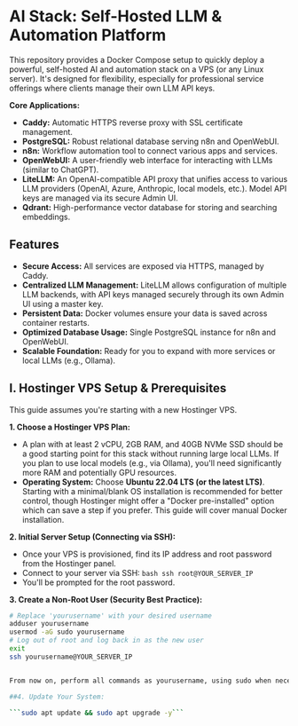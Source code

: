 # AI Stack: Self-Hosted LLM & Automation Platform

This repository provides a Docker Compose setup to quickly deploy a powerful, self-hosted AI and automation stack on a VPS (or any Linux server). It's designed for flexibility, especially for professional service offerings where clients manage their own LLM API keys.

**Core Applications:**

*   **Caddy:** Automatic HTTPS reverse proxy with SSL certificate management.
*   **PostgreSQL:** Robust relational database serving n8n and OpenWebUI.
*   **n8n:** Workflow automation tool to connect various apps and services.
*   **OpenWebUI:** A user-friendly web interface for interacting with LLMs (similar to ChatGPT).
*   **LiteLLM:** An OpenAI-compatible API proxy that unifies access to various LLM providers (OpenAI, Azure, Anthropic, local models, etc.). Model API keys are managed via its secure Admin UI.
*   **Qdrant:** High-performance vector database for storing and searching embeddings.

## Features

*   **Secure Access:** All services are exposed via HTTPS, managed by Caddy.
*   **Centralized LLM Management:** LiteLLM allows configuration of multiple LLM backends, with API keys managed securely through its own Admin UI using a master key.
*   **Persistent Data:** Docker volumes ensure your data is saved across container restarts.
*   **Optimized Database Usage:** Single PostgreSQL instance for n8n and OpenWebUI.
*   **Scalable Foundation:** Ready for you to expand with more services or local LLMs (e.g., Ollama).

## I. Hostinger VPS Setup & Prerequisites

This guide assumes you're starting with a new Hostinger VPS.

**1. Choose a Hostinger VPS Plan:**
   *   A plan with at least 2 vCPU, 2GB RAM, and 40GB NVMe SSD should be a good starting point for this stack without running large local LLMs. If you plan to use local models (e.g., via Ollama), you'll need significantly more RAM and potentially GPU resources.
   *   **Operating System:** Choose **Ubuntu 22.04 LTS (or the latest LTS)**. Starting with a minimal/blank OS installation is recommended for better control, though Hostinger might offer a "Docker pre-installed" option which can save a step if you prefer. This guide will cover manual Docker installation.

**2. Initial Server Setup (Connecting via SSH):**
   *   Once your VPS is provisioned, find its IP address and root password from the Hostinger panel.
   *   Connect to your server via SSH:
     ```bash
     ssh root@YOUR_SERVER_IP
     ```
   *   You'll be prompted for the root password.

**3. Create a Non-Root User (Security Best Practice):**
   ```bash
   # Replace 'yourusername' with your desired username
   adduser yourusername
   usermod -aG sudo yourusername
   # Log out of root and log back in as the new user
   exit
   ssh yourusername@YOUR_SERVER_IP


From now on, perform all commands as yourusername, using sudo when necessary.

##4. Update Your System:

```sudo apt update && sudo apt upgrade -y```

